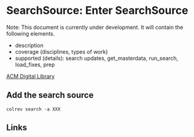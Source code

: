 # SearchSource: Enter SearchSource

Note: This document is currently under development. It will contain the following elements.

- description
- coverage (disciplines, types of work)
- supported (details): search updates, get_masterdata, run_search, load_fixes, prep

[ACM Digital Library](https://dl.acm.org/)

## Add the search source

```
colrev search -a XXX
```

## Links
